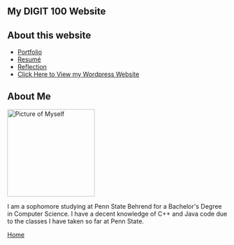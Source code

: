 ## My DIGIT 100 Website

## About this website
* [Portfolio](portfolio.md)
* [Resumé](resume.md)
* [Reflection](reflection.md)
* [Click Here to View my Wordpress Website](https://sites.psu.edu/bpm5520/)

## About Me

<img src="images/Professional.jpg" alt="Picture of Myself" width="200"/>

I am a sophomore studying at Penn State Behrend for a Bachelor's Degree in Computer Science.
I have a decent knowledge of C++ and Java code due to the classes I have taken so far at Penn State.


[Home](index.md)

